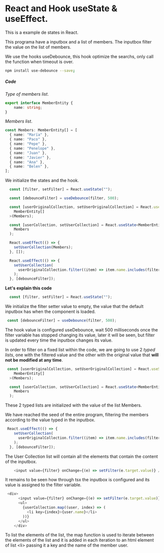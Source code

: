 
# React and Hook useState & useEffect.

This is a example de states in React.

This programa have a inputbox and a list of members. The inputbox filter the value on the list of members.

We use the hooks useDebounce, this hook optimize the searchs, only call the function when timeout is over.


```bash
npm install use-debounce --save;
```

##### Code
_Type of members list_.
```typescript
export interface MemberEntity {
    name: string;
}
```

_Members list_.

```typescript
const Members: MemberEntity[] = [
  { name: "María" },
  { name: "Paco" },
  { name: "Pepe" },
  { name: "Penelope" },
  { name: "Juan" },
  { name: "Javier" },
  { name: "Ana" },
  { name: "Belen" },
];
```

We initialize the states and the hook.

```typescript
  const [filter, setFilter] = React.useState("");

  const [debounceFilter] = useDebounce(filter, 500);

  const [userOriginalCollection, setUserOriginalCollection] = React.useState<
    MemberEntity[]
  >(Members);

  const [userCollection, setUserCollection] = React.useState<MemberEntity[]>(
    Members
  );

  React.useEffect(() => {
    setUserCollection(Members);
  }, []);

  React.useEffect(() => {
    setUserCollection(
      userOriginalCollection.filter((item) => item.name.includes(filter, 0))
    );
  }, [debounceFilter]);
```

**Let's explain this code**
```typescript
  const [filter, setFilter] = React.useState("");
```
We initialize the filter setter value to empty, the value that the default inputbox has when the component is loaded.

```typescript
 const [debounceFilter] = useDebounce(filter, 500);
```
The hook value is configured useDebounce, wait 500 milliseconds once the filter variable has stopped changing its value, later it will be seen, but filter is updated every time the inputbox changes its value.

In order to filter on a fixed list within the code, we are going to use 2 _typed lists_, one with the filtered value and the other with the original value that **will not be modified at any time**.

```typescript
 const [userOriginalCollection, setUserOriginalCollection] = React.useState<
    MemberEntity[]
  >(Members);

  const [userCollection, setUserCollection] = React.useState<MemberEntity[]>(
    Members
  );
```
These 2 typed lists are initialized with the value of the list Members.


We have reached the seed of the entire program, filtering the members according to the value typed in the inputbox.
```typescript
 React.useEffect(() => {
    setUserCollection(
      userOriginalCollection.filter((item) => item.name.includes(filter, 0))
    );
  }, [debounceFilter]);
```
The User Collection list will contain all the elements that contain the content of the inputbox.


```typescript
	<input value={filter} onChange={(e) => setFilter(e.target.value)} />
```
It remains to be seen how through tsx the inputbox is configured and its value is assigned to the filter variable.

```typescript
 <div>
      <input value={filter} onChange={(e) => setFilter(e.target.value)} />
      <ul>
        {userCollection.map((user, index) => (
          <li key={index}>{user.name}</li>
        ))}
      </ul>
    </div>
```
To list the elements of the list, the map function is used to iterate between the elements of the list and it is added in each iteration to an html element of list &lt;li&gt; passing it a key and the name of the member user.